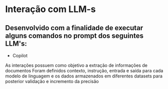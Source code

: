 # Interação com LLM-s
## Desenvolvido com a finalidade de executar alguns comandos no prompt dos seguintes LLM's:
* Copilot

As interações possuem como objetivo a extração de informações de documentos
Foram definidos contexto, instrução, entrada e saída para cada modelo de linguagem e os dados armazenados em diferentes datasets para posterior validação e incremento da precisão
